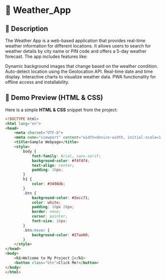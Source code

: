 # 🌟 Weather_App

## 📌 Description
The Weather App is a web-based application that provides real-time weather information for different locations. It allows users to search for weather details by city name or PIN code and offers a 5-day weather forecast. The app includes features like:

Dynamic background images that change based on the weather condition.
Auto-detect location using the Geolocation API.
Real-time date and time display.
Interactive charts to visualize weather data.
PWA functionality for offline access and installability.

## 🎨 Demo Preview (HTML & CSS)
Here is a simple **HTML & CSS** snippet from the project:

```html
<!DOCTYPE html>
<html lang="en">
<head>
    <meta charset="UTF-8">
    <meta name="viewport" content="width=device-width, initial-scale=1.0">
    <title>Sample Webpage</title>
    <style>
        body {
            font-family: Arial, sans-serif;
            background-color: #f4f4f4;
            text-align: center;
            padding: 20px;
        }
        h1 {
            color: #3498db;
        }
        .btn {
            background-color: #2ecc71;
            color: white;
            padding: 10px 20px;
            border: none;
            cursor: pointer;
            font-size: 18px;
        }
        .btn:hover {
            background-color: #27ae60;
        }
    </style>
</head>
<body>
    <h1>Welcome to My Project 🚀</h1>
    <button class="btn">Click Me!</button>
</body>
</html>


